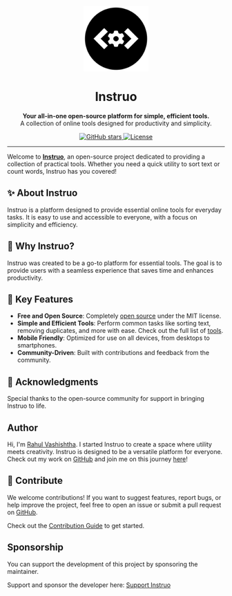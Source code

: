 <p align="center">
  <a href="https://github.com/rahulv-official/instruo">
    <img src="./logo.png" alt="Logo" width="150" />
  </a>
</p>
<h1 align="center">
  Instruo
</h1>
<p align="center">
  <b>Your all-in-one open-source platform for simple, efficient tools.</b><br>
  A collection of online tools designed for productivity and simplicity.
</p>

<p align="center">
  <a href="https://github.com/rahulv-official/instruo/stargazers">
    <img alt="GitHub stars" src="https://img.shields.io/github/stars/rahulv-official/instruo?style=social">
  </a>
  <a href="https://github.com/rahulv-official/instruo/blob/main/LICENSE.md">
    <img alt="License" src="https://img.shields.io/badge/License-MIT-yellow.svg">
  </a>  
</p>

---

Welcome to [**Instruo**](https://instruo.org), an open-source project dedicated to providing a collection of practical tools. Whether you need a quick utility to sort text or count words, Instruo has you covered!

## ✨ About Instruo

Instruo is a platform designed to provide essential online tools for everyday tasks. It is easy to use and accessible to everyone, with a focus on simplicity and efficiency.

## 🚀 Why Instruo?

Instruo was created to be a go-to platform for essential tools. The goal is to provide users with a seamless experience that saves time and enhances productivity.

## 🎯 Key Features

- **Free and Open Source**: Completely [open source](https://github.com/rahulv-official/instruo) under the MIT license.
- **Simple and Efficient Tools**: Perform common tasks like sorting text, removing duplicates, and more with ease. Check out the full list of [tools](https://instruo.org/tools).
- **Mobile Friendly**: Optimized for use on all devices, from desktops to smartphones.
- **Community-Driven**: Built with contributions and feedback from the community.

## 🙏 Acknowledgments

Special thanks to the open-source community for support in bringing Instruo to life.

## Author

Hi, I'm [Rahul Vashishtha](https://rahulv.dev). I started Instruo to create a space where utility meets creativity. Instruo is designed to be a versatile platform for everyone. Check out my work on [GitHub](https://github.com/rahul-vashishtha) and join me on this journey [here](https://github.com/rahulv-official/instruo)!

## 🌟 Contribute

We welcome contributions! If you want to suggest features, report bugs, or help improve the project, feel free to open an issue or submit a pull request on [GitHub](https://github.com/rahulv-official/instruo).

Check out the [Contribution Guide](https://instruo.org/getting-started/contribution) to get started.

## Sponsorship

You can support the development of this project by sponsoring the maintainer.

Support and sponsor the developer here: [Support Instruo](https://github.com/sponsors/rahul-vashishtha)
